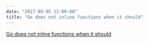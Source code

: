 ```yaml
---
date: "2017-09-05 12:00:00"
title: "Go does not inline functions when it should"
---
```


[Go does not inline functions when it should](/lemire/blog/2017/09-05-go-does-not-inline-functions-when-it-should)

